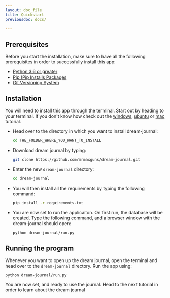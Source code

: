 ```yaml
---
layout: doc_file
title: Quickstart
previousdoc: docs/

---
```


## Prerequisites
Before you start the installation, make sure to have all the following prerequisites in order to successfully install this app:
* [Python 3.6 or greater](https://www.python.org/downloads/)
* [Pip (Pip Installs Packages](https://pip.pypa.io/en/stable/installing/)
* [Git Versioning System](https://git-scm.com/downloads)

## Installation
You will need to install this app through the terminal. Start out by heading to your terminal. If you don't know how check out the [windows](https://www.wikihow.com/Open-Terminal-in-Windows), [ubuntu](https://www.wikihow.com/Open-a-Terminal-Window-in-Ubuntu) or [mac](https://www.wikihow.com/Open-a-Terminal-Window-in-Mac) tutorial.
* Head over to the directory in which you want to install dream-journal:
  ```bash
  cd THE_FOLDER_WHERE_YOU_WANT_TO_INSTALL
  ```
* Download dream journal by typing:
  ```bash
  git clone https://github.com/mrmaxguns/dream-journal.git
  ```
* Enter the new `dream-journal` directory:
  ```bash
  cd dream-journal
  ```
* You will then install all the requirements by typing the following command:
  ```bash
  pip install -r requirements.txt
  ```
* You are now set to run the applicaiton. On first run, the database will be created. Type the following command, and a browser window with the dream-journal should open:
  ```bash
  python dream-journal/run.py
  ```

## Running the program
Whenever you want to open up the dream journal, open the terminal and head over to the `dream-journal` directory. Run the app using:
```
python dream-journal/run.py
```

You are now set, and ready to use the journal. Head to the next tutorial in order to learn about the dream journal
